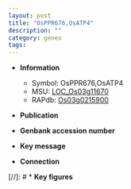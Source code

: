 ```yaml
---
layout: post
title: "OsPPR676,OsATP4"
description: ""
category: genes
tags: 
---
```


* **Information**  
    + Symbol: OsPPR676,OsATP4  
    + MSU: [LOC_Os03g11670](http://rice.uga.edu/cgi-bin/ORF_infopage.cgi?orf=LOC_Os03g11670)  
    + RAPdb: [Os03g0215900](http://rapdb.dna.affrc.go.jp/viewer/gbrowse_details/irgsp1?name=Os03g0215900)  

* **Publication**  

* **Genbank accession number**  

* **Key message**  

* **Connection**  

[//]: # * **Key figures**  


